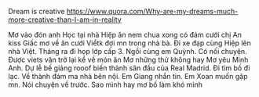 Dream is creative
https://www.quora.com/Why-are-my-dreams-much-more-creative-than-I-am-in-reality

Mơ vào đón anh Học tại nhà Hiệp ăn nem chua xong có đám cưới chị An kiss
Giấc mơ về ăn cưới Viểtk đợi mn trong nhà bà. Đi xe đạp cùng Hiệp lên nhà Việt. Tháng ra đi họp lớp cấp 3. Ngồi cùng em Quỳnh. Có nối chuyện. Được viets văn trở lại kể về món ăn
Mơ những thứ không hay
Mơ yêu Minh Anh. Dự lễ bế giảng rooof biến thành sân đấu của Real Madrid. Đi tìm bố đi lạc. Về thành đám ma nhà bên nội. Em Giang nhắn tin. Em Xoan muốn gặp mn. Nói chuyện về trước.
Sao mình hay mơ bố làm khó mình